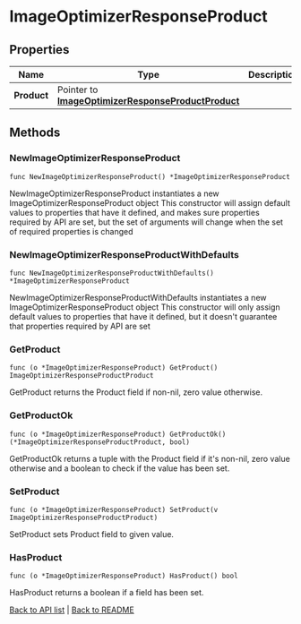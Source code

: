 # ImageOptimizerResponseProduct

## Properties

Name | Type | Description | Notes
------------ | ------------- | ------------- | -------------
**Product** | Pointer to [**ImageOptimizerResponseProductProduct**](ImageOptimizerResponseProductProduct.md) |  | [optional] 

## Methods

### NewImageOptimizerResponseProduct

`func NewImageOptimizerResponseProduct() *ImageOptimizerResponseProduct`

NewImageOptimizerResponseProduct instantiates a new ImageOptimizerResponseProduct object
This constructor will assign default values to properties that have it defined,
and makes sure properties required by API are set, but the set of arguments
will change when the set of required properties is changed

### NewImageOptimizerResponseProductWithDefaults

`func NewImageOptimizerResponseProductWithDefaults() *ImageOptimizerResponseProduct`

NewImageOptimizerResponseProductWithDefaults instantiates a new ImageOptimizerResponseProduct object
This constructor will only assign default values to properties that have it defined,
but it doesn't guarantee that properties required by API are set

### GetProduct

`func (o *ImageOptimizerResponseProduct) GetProduct() ImageOptimizerResponseProductProduct`

GetProduct returns the Product field if non-nil, zero value otherwise.

### GetProductOk

`func (o *ImageOptimizerResponseProduct) GetProductOk() (*ImageOptimizerResponseProductProduct, bool)`

GetProductOk returns a tuple with the Product field if it's non-nil, zero value otherwise
and a boolean to check if the value has been set.

### SetProduct

`func (o *ImageOptimizerResponseProduct) SetProduct(v ImageOptimizerResponseProductProduct)`

SetProduct sets Product field to given value.

### HasProduct

`func (o *ImageOptimizerResponseProduct) HasProduct() bool`

HasProduct returns a boolean if a field has been set.


[Back to API list](../README.md#documentation-for-api-endpoints) | [Back to README](../README.md)


